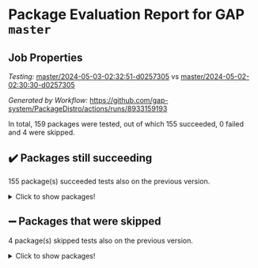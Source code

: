 # Package Evaluation Report for GAP `master`

## Job Properties

*Testing:* [master/2024-05-03-02:32:51-d0257305](https://github.com/gap-system/PackageDistro/blob/data/reports/master/2024-05-03-02:32:51-d0257305) vs [master/2024-05-02-02:30:30-d0257305](https://github.com/gap-system/PackageDistro/blob/data/reports/master/2024-05-02-02:30:30-d0257305)

*Generated by Workflow:* https://github.com/gap-system/PackageDistro/actions/runs/8933159193

In total, 159 packages were tested, out of which 155 succeeded, 0 failed and 4 were skipped.

## :heavy_check_mark: Packages still succeeding

155 package(s) succeeded tests also on the previous version.
<details><summary>Click to show packages!</summary>

- 4ti2interface 2023.02-04 [(success)](https://github.com/gap-system/PackageDistro/actions/runs/8933159193/job/24538291978)
- ace 5.6.2 [(success)](https://github.com/gap-system/PackageDistro/actions/runs/8933159193/job/24538292122)
- aclib 1.3.2 [(success)](https://github.com/gap-system/PackageDistro/actions/runs/8933159193/job/24538292251)
- agt 0.3.1 [(success)](https://github.com/gap-system/PackageDistro/actions/runs/8933159193/job/24538292372)
- alnuth 3.2.1 [(success)](https://github.com/gap-system/PackageDistro/actions/runs/8933159193/job/24538292489)
- anupq 3.3.0 [(success)](https://github.com/gap-system/PackageDistro/actions/runs/8933159193/job/24538292643)
- atlasrep 2.1.8 [(success)](https://github.com/gap-system/PackageDistro/actions/runs/8933159193/job/24538292761)
- autodoc 2023.06.19 [(success)](https://github.com/gap-system/PackageDistro/actions/runs/8933159193/job/24538292881)
- automata 1.15 [(success)](https://github.com/gap-system/PackageDistro/actions/runs/8933159193/job/24538294756)
- automgrp 1.3.2 [(success)](https://github.com/gap-system/PackageDistro/actions/runs/8933159193/job/24538295188)
- autpgrp 1.11 [(success)](https://github.com/gap-system/PackageDistro/actions/runs/8933159193/job/24538295476)
- cap 2024.04-01 [(success)](https://github.com/gap-system/PackageDistro/actions/runs/8933159193/job/24538296598)
- caratinterface 2.3.6 [(success)](https://github.com/gap-system/PackageDistro/actions/runs/8933159193/job/24538297675)
- cddinterface 2022.11.01 [(success)](https://github.com/gap-system/PackageDistro/actions/runs/8933159193/job/24538297848)
- circle 1.6.6 [(success)](https://github.com/gap-system/PackageDistro/actions/runs/8933159193/job/24538298039)
- classicpres 1.22 [(success)](https://github.com/gap-system/PackageDistro/actions/runs/8933159193/job/24538298195)
- cohomolo 1.6.11 [(success)](https://github.com/gap-system/PackageDistro/actions/runs/8933159193/job/24538298363)
- congruence 1.2.6 [(success)](https://github.com/gap-system/PackageDistro/actions/runs/8933159193/job/24538298515)
- corelg 1.56 [(success)](https://github.com/gap-system/PackageDistro/actions/runs/8933159193/job/24538298653)
- crime 1.6 [(success)](https://github.com/gap-system/PackageDistro/actions/runs/8933159193/job/24538298844)
- crisp 1.4.6 [(success)](https://github.com/gap-system/PackageDistro/actions/runs/8933159193/job/24538298963)
- crypting 0.10.4 [(success)](https://github.com/gap-system/PackageDistro/actions/runs/8933159193/job/24538299116)
- cryst 4.1.27 [(success)](https://github.com/gap-system/PackageDistro/actions/runs/8933159193/job/24538299268)
- crystcat 1.1.10 [(success)](https://github.com/gap-system/PackageDistro/actions/runs/8933159193/job/24538299385)
- ctbllib 1.3.9 [(success)](https://github.com/gap-system/PackageDistro/actions/runs/8933159193/job/24538299513)
- cubefree 1.19 [(success)](https://github.com/gap-system/PackageDistro/actions/runs/8933159193/job/24538299621)
- curlinterface 2.3.2 [(success)](https://github.com/gap-system/PackageDistro/actions/runs/8933159193/job/24538299715)
- cvec 2.8.1 [(success)](https://github.com/gap-system/PackageDistro/actions/runs/8933159193/job/24538299816)
- datastructures 0.3.0 [(success)](https://github.com/gap-system/PackageDistro/actions/runs/8933159193/job/24538299912)
- deepthought 1.0.6 [(success)](https://github.com/gap-system/PackageDistro/actions/runs/8933159193/job/24538300036)
- design 1.8 [(success)](https://github.com/gap-system/PackageDistro/actions/runs/8933159193/job/24538300156)
- difsets 2.3.1 [(success)](https://github.com/gap-system/PackageDistro/actions/runs/8933159193/job/24538300260)
- digraphs 1.7.1 [(success)](https://github.com/gap-system/PackageDistro/actions/runs/8933159193/job/24538300360)
- edim 1.3.8 [(success)](https://github.com/gap-system/PackageDistro/actions/runs/8933159193/job/24538300493)
- example 4.3.4 [(success)](https://github.com/gap-system/PackageDistro/actions/runs/8933159193/job/24538300593)
- examplesforhomalg 2023.10-01 [(success)](https://github.com/gap-system/PackageDistro/actions/runs/8933159193/job/24538300713)
- factint 1.6.3 [(success)](https://github.com/gap-system/PackageDistro/actions/runs/8933159193/job/24538300792)
- ferret 1.0.10 [(success)](https://github.com/gap-system/PackageDistro/actions/runs/8933159193/job/24538300900)
- fga 1.5.0 [(success)](https://github.com/gap-system/PackageDistro/actions/runs/8933159193/job/24538300991)
- fining 1.5.6 [(success)](https://github.com/gap-system/PackageDistro/actions/runs/8933159193/job/24538301090)
- float 1.0.4 [(success)](https://github.com/gap-system/PackageDistro/actions/runs/8933159193/job/24538301183)
- format 1.4.4 [(success)](https://github.com/gap-system/PackageDistro/actions/runs/8933159193/job/24538301297)
- forms 1.2.11 [(success)](https://github.com/gap-system/PackageDistro/actions/runs/8933159193/job/24538301408)
- fplsa 1.2.6 [(success)](https://github.com/gap-system/PackageDistro/actions/runs/8933159193/job/24538301536)
- fr 2.4.13 [(success)](https://github.com/gap-system/PackageDistro/actions/runs/8933159193/job/24538301659)
- francy 2.0.3 [(success)](https://github.com/gap-system/PackageDistro/actions/runs/8933159193/job/24538301781)
- fwtree 1.3 [(success)](https://github.com/gap-system/PackageDistro/actions/runs/8933159193/job/24538301892)
- gapdoc 1.6.7 [(success)](https://github.com/gap-system/PackageDistro/actions/runs/8933159193/job/24538302002)
- gauss 2023.02-04 [(success)](https://github.com/gap-system/PackageDistro/actions/runs/8933159193/job/24538302122)
- gaussforhomalg 2023.11-01 [(success)](https://github.com/gap-system/PackageDistro/actions/runs/8933159193/job/24538302240)
- gbnp 1.0.5 [(success)](https://github.com/gap-system/PackageDistro/actions/runs/8933159193/job/24538302367)
- generalizedmorphismsforcap 2024.04-01 [(success)](https://github.com/gap-system/PackageDistro/actions/runs/8933159193/job/24538302492)
- genss 1.6.8 [(success)](https://github.com/gap-system/PackageDistro/actions/runs/8933159193/job/24538302627)
- gradedmodules 2024.01-01 [(success)](https://github.com/gap-system/PackageDistro/actions/runs/8933159193/job/24538302742)
- gradedringforhomalg 2023.08-01 [(success)](https://github.com/gap-system/PackageDistro/actions/runs/8933159193/job/24538302844)
- grape 4.9.0 [(success)](https://github.com/gap-system/PackageDistro/actions/runs/8933159193/job/24538302967)
- groupoids 1.74 [(success)](https://github.com/gap-system/PackageDistro/actions/runs/8933159193/job/24538303094)
- grpconst 2.6.5 [(success)](https://github.com/gap-system/PackageDistro/actions/runs/8933159193/job/24538303207)
- guarana 0.96.3 [(success)](https://github.com/gap-system/PackageDistro/actions/runs/8933159193/job/24538303334)
- guava 3.19 [(success)](https://github.com/gap-system/PackageDistro/actions/runs/8933159193/job/24538303447)
- hap 1.62 [(success)](https://github.com/gap-system/PackageDistro/actions/runs/8933159193/job/24538303548)
- hapcryst 0.1.15 [(success)](https://github.com/gap-system/PackageDistro/actions/runs/8933159193/job/24538303673)
- hecke 1.5.3 [(success)](https://github.com/gap-system/PackageDistro/actions/runs/8933159193/job/24538303766)
- help 4.0 [(success)](https://github.com/gap-system/PackageDistro/actions/runs/8933159193/job/24538303892)
- homalg 2024.01-01 [(success)](https://github.com/gap-system/PackageDistro/actions/runs/8933159193/job/24538303999)
- homalgtocas 2023.11-01 [(success)](https://github.com/gap-system/PackageDistro/actions/runs/8933159193/job/24538304103)
- idrel 2.46 [(success)](https://github.com/gap-system/PackageDistro/actions/runs/8933159193/job/24538304202)
- images 1.3.2 [(success)](https://github.com/gap-system/PackageDistro/actions/runs/8933159193/job/24538304319)
- intpic 0.3.0 [(success)](https://github.com/gap-system/PackageDistro/actions/runs/8933159193/job/24538304436)
- io 4.8.2 [(success)](https://github.com/gap-system/PackageDistro/actions/runs/8933159193/job/24538304525)
- io_forhomalg 2023.02-04 [(success)](https://github.com/gap-system/PackageDistro/actions/runs/8933159193/job/24538304645)
- irredsol 1.4.4 [(success)](https://github.com/gap-system/PackageDistro/actions/runs/8933159193/job/24538304746)
- json 2.2.1 [(success)](https://github.com/gap-system/PackageDistro/actions/runs/8933159193/job/24538304851)
- jupyterkernel 1.5.0 [(success)](https://github.com/gap-system/PackageDistro/actions/runs/8933159193/job/24538304942)
- jupyterviz 1.5.6 [(success)](https://github.com/gap-system/PackageDistro/actions/runs/8933159193/job/24538305046)
- kan 1.37 [(success)](https://github.com/gap-system/PackageDistro/actions/runs/8933159193/job/24538305164)
- kbmag 1.5.11 [(success)](https://github.com/gap-system/PackageDistro/actions/runs/8933159193/job/24538305276)
- laguna 3.9.6 [(success)](https://github.com/gap-system/PackageDistro/actions/runs/8933159193/job/24538305409)
- liealgdb 2.2.1 [(success)](https://github.com/gap-system/PackageDistro/actions/runs/8933159193/job/24538305540)
- liepring 2.8 [(success)](https://github.com/gap-system/PackageDistro/actions/runs/8933159193/job/24538305670)
- liering 2.4.2 [(success)](https://github.com/gap-system/PackageDistro/actions/runs/8933159193/job/24538305775)
- linearalgebraforcap 2024.04-02 [(success)](https://github.com/gap-system/PackageDistro/actions/runs/8933159193/job/24538305885)
- lins 0.9 [(success)](https://github.com/gap-system/PackageDistro/actions/runs/8933159193/job/24538306007)
- localizeringforhomalg 2023.10-01 [(success)](https://github.com/gap-system/PackageDistro/actions/runs/8933159193/job/24538306139)
- loops 3.4.3 [(success)](https://github.com/gap-system/PackageDistro/actions/runs/8933159193/job/24538306254)
- lpres 1.0.3 [(success)](https://github.com/gap-system/PackageDistro/actions/runs/8933159193/job/24538306363)
- majoranaalgebras 1.5.1 [(success)](https://github.com/gap-system/PackageDistro/actions/runs/8933159193/job/24538306493)
- mapclass 1.4.6 [(success)](https://github.com/gap-system/PackageDistro/actions/runs/8933159193/job/24538306613)
- matgrp 0.70 [(success)](https://github.com/gap-system/PackageDistro/actions/runs/8933159193/job/24538306749)
- matricesforhomalg 2024.02-01 [(success)](https://github.com/gap-system/PackageDistro/actions/runs/8933159193/job/24538306873)
- modisom 2.5.4 [(success)](https://github.com/gap-system/PackageDistro/actions/runs/8933159193/job/24538307025)
- modulepresentationsforcap 2024.04-01 [(success)](https://github.com/gap-system/PackageDistro/actions/runs/8933159193/job/24538307172)
- modules 2024.01-01 [(success)](https://github.com/gap-system/PackageDistro/actions/runs/8933159193/job/24538307334)
- monoidalcategories 2024.04-01 [(success)](https://github.com/gap-system/PackageDistro/actions/runs/8933159193/job/24538307454)
- nconvex 2022.09-01 [(success)](https://github.com/gap-system/PackageDistro/actions/runs/8933159193/job/24538307613)
- nilmat 1.4.2 [(success)](https://github.com/gap-system/PackageDistro/actions/runs/8933159193/job/24538307777)
- nock 1.5 [(success)](https://github.com/gap-system/PackageDistro/actions/runs/8933159193/job/24538307911)
- normalizinterface 1.3.6 [(success)](https://github.com/gap-system/PackageDistro/actions/runs/8933159193/job/24538308076)
- nq 2.5.11 [(success)](https://github.com/gap-system/PackageDistro/actions/runs/8933159193/job/24538308211)
- numericalsgps 1.3.1 [(success)](https://github.com/gap-system/PackageDistro/actions/runs/8933159193/job/24538308357)
- openmath 11.5.3 [(success)](https://github.com/gap-system/PackageDistro/actions/runs/8933159193/job/24538308490)
- orb 4.9.0 [(success)](https://github.com/gap-system/PackageDistro/actions/runs/8933159193/job/24538308625)
- packagemanager 1.4.3 [(success)](https://github.com/gap-system/PackageDistro/actions/runs/8933159193/job/24538308736)
- patternclass 2.4.3 [(success)](https://github.com/gap-system/PackageDistro/actions/runs/8933159193/job/24538308857)
- permut 2.0.5 [(success)](https://github.com/gap-system/PackageDistro/actions/runs/8933159193/job/24538308961)
- polenta 1.3.10 [(success)](https://github.com/gap-system/PackageDistro/actions/runs/8933159193/job/24538309075)
- polymaking 0.8.7 [(success)](https://github.com/gap-system/PackageDistro/actions/runs/8933159193/job/24538309194)
- primgrp 3.4.4 [(success)](https://github.com/gap-system/PackageDistro/actions/runs/8933159193/job/24538309272)
- profiling 2.5.4 [(success)](https://github.com/gap-system/PackageDistro/actions/runs/8933159193/job/24538309414)
- qdistrnd 0.9.4 [(success)](https://github.com/gap-system/PackageDistro/actions/runs/8933159193/job/24538309536)
- qpa 1.35 [(success)](https://github.com/gap-system/PackageDistro/actions/runs/8933159193/job/24538309656)
- quagroup 1.8.4 [(success)](https://github.com/gap-system/PackageDistro/actions/runs/8933159193/job/24538309802)
- radiroot 2.9 [(success)](https://github.com/gap-system/PackageDistro/actions/runs/8933159193/job/24538309947)
- rcwa 4.7.1 [(success)](https://github.com/gap-system/PackageDistro/actions/runs/8933159193/job/24538310090)
- rds 1.8 [(success)](https://github.com/gap-system/PackageDistro/actions/runs/8933159193/job/24538310264)
- recog 1.4.2 [(success)](https://github.com/gap-system/PackageDistro/actions/runs/8933159193/job/24538310476)
- repndecomp 1.3.0 [(success)](https://github.com/gap-system/PackageDistro/actions/runs/8933159193/job/24538310624)
- repsn 3.1.2 [(success)](https://github.com/gap-system/PackageDistro/actions/runs/8933159193/job/24538310778)
- resclasses 4.7.3 [(success)](https://github.com/gap-system/PackageDistro/actions/runs/8933159193/job/24538310993)
- ringsforhomalg 2023.11-02 [(success)](https://github.com/gap-system/PackageDistro/actions/runs/8933159193/job/24538311155)
- sco 2023.08-01 [(success)](https://github.com/gap-system/PackageDistro/actions/runs/8933159193/job/24538311298)
- scscp 2.4.2 [(success)](https://github.com/gap-system/PackageDistro/actions/runs/8933159193/job/24538311426)
- semigroups 5.3.7 [(success)](https://github.com/gap-system/PackageDistro/actions/runs/8933159193/job/24538311560)
- sglppow 2.4 [(success)](https://github.com/gap-system/PackageDistro/actions/runs/8933159193/job/24538311692)
- sgpviz 0.999.5 [(success)](https://github.com/gap-system/PackageDistro/actions/runs/8933159193/job/24538311840)
- simpcomp 2.1.14 [(success)](https://github.com/gap-system/PackageDistro/actions/runs/8933159193/job/24538311965)
- singular 2023.02.09 [(success)](https://github.com/gap-system/PackageDistro/actions/runs/8933159193/job/24538312072)
- sl2reps 1.1 [(success)](https://github.com/gap-system/PackageDistro/actions/runs/8933159193/job/24538312183)
- sla 1.5.3 [(success)](https://github.com/gap-system/PackageDistro/actions/runs/8933159193/job/24538312278)
- smallgrp 1.5.3 [(success)](https://github.com/gap-system/PackageDistro/actions/runs/8933159193/job/24538312410)
- smallsemi 0.6.13 [(success)](https://github.com/gap-system/PackageDistro/actions/runs/8933159193/job/24538312530)
- sonata 2.9.6 [(success)](https://github.com/gap-system/PackageDistro/actions/runs/8933159193/job/24538312639)
- sophus 1.27 [(success)](https://github.com/gap-system/PackageDistro/actions/runs/8933159193/job/24538312759)
- sotgrps 1.2 [(success)](https://github.com/gap-system/PackageDistro/actions/runs/8933159193/job/24538312847)
- spinsym 1.5.2 [(success)](https://github.com/gap-system/PackageDistro/actions/runs/8933159193/job/24538312952)
- standardff 1.0 [(success)](https://github.com/gap-system/PackageDistro/actions/runs/8933159193/job/24538313036)
- symbcompcc 1.3.2 [(success)](https://github.com/gap-system/PackageDistro/actions/runs/8933159193/job/24538313124)
- thelma 1.3 [(success)](https://github.com/gap-system/PackageDistro/actions/runs/8933159193/job/24538313222)
- tomlib 1.2.11 [(success)](https://github.com/gap-system/PackageDistro/actions/runs/8933159193/job/24538313331)
- toolsforhomalg 2023.11-01 [(success)](https://github.com/gap-system/PackageDistro/actions/runs/8933159193/job/24538313444)
- toric 1.9.5 [(success)](https://github.com/gap-system/PackageDistro/actions/runs/8933159193/job/24538313557)
- toricvarieties 2022.07.13 [(success)](https://github.com/gap-system/PackageDistro/actions/runs/8933159193/job/24538313657)
- transgrp 3.6.5 [(success)](https://github.com/gap-system/PackageDistro/actions/runs/8933159193/job/24538313761)
- typeset 1.2.2 [(success)](https://github.com/gap-system/PackageDistro/actions/runs/8933159193/job/24538313844)
- ugaly 4.1.3 [(success)](https://github.com/gap-system/PackageDistro/actions/runs/8933159193/job/24538313935)
- unipot 1.5 [(success)](https://github.com/gap-system/PackageDistro/actions/runs/8933159193/job/24538314027)
- unitlib 4.2.0 [(success)](https://github.com/gap-system/PackageDistro/actions/runs/8933159193/job/24538314123)
- utils 0.85 [(success)](https://github.com/gap-system/PackageDistro/actions/runs/8933159193/job/24538314212)
- uuid 0.7 [(success)](https://github.com/gap-system/PackageDistro/actions/runs/8933159193/job/24538314307)
- walrus 0.9991 [(success)](https://github.com/gap-system/PackageDistro/actions/runs/8933159193/job/24538314422)
- wedderga 4.10.5 [(success)](https://github.com/gap-system/PackageDistro/actions/runs/8933159193/job/24538314551)
- xmod 2.92 [(success)](https://github.com/gap-system/PackageDistro/actions/runs/8933159193/job/24538314657)
- xmodalg 1.23 [(success)](https://github.com/gap-system/PackageDistro/actions/runs/8933159193/job/24538314849)
- yangbaxter 0.10.3 [(success)](https://github.com/gap-system/PackageDistro/actions/runs/8933159193/job/24538315122)
- zeromqinterface 0.14 [(success)](https://github.com/gap-system/PackageDistro/actions/runs/8933159193/job/24538315264)
</details>

## :heavy_minus_sign: Packages that were skipped

4 package(s) skipped tests also on the previous version.
<details><summary>Click to show packages!</summary>

- browse 1.8.21 [(skipped)](https://github.com/gap-system/PackageDistro/actions/runs/8933159193/job/24538103594)
- itc 1.5.1 [(skipped)](https://github.com/gap-system/PackageDistro/actions/runs/8933159193/job/24538103594)
- polycyclic 2.16 [(skipped)](https://github.com/gap-system/PackageDistro/actions/runs/8933159193/job/24538103594)
- xgap 4.32 [(skipped)](https://github.com/gap-system/PackageDistro/actions/runs/8933159193/job/24538103594)
</details>

